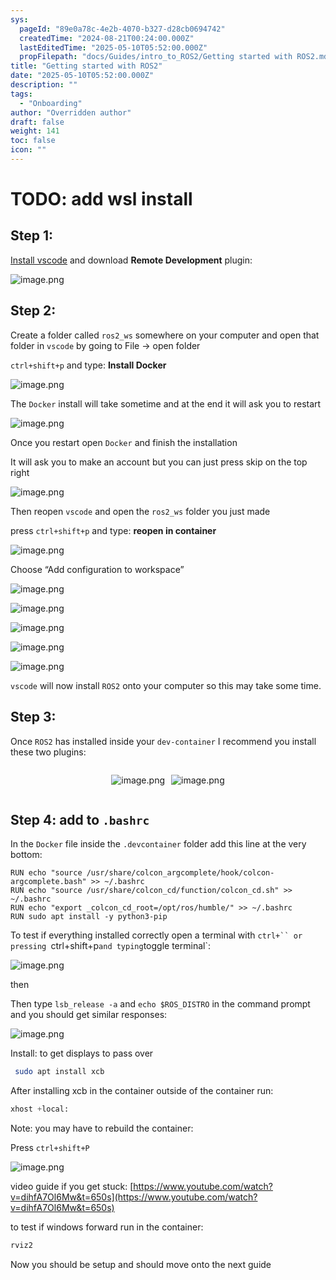 ```yaml
---
sys:
  pageId: "89e0a78c-4e2b-4070-b327-d28cb0694742"
  createdTime: "2024-08-21T00:24:00.000Z"
  lastEditedTime: "2025-05-10T05:52:00.000Z"
  propFilepath: "docs/Guides/intro_to_ROS2/Getting started with ROS2.md"
title: "Getting started with ROS2"
date: "2025-05-10T05:52:00.000Z"
description: ""
tags:
  - "Onboarding"
author: "Overridden author"
draft: false
weight: 141
toc: false
icon: ""
---
```


# TODO: add wsl install

## Step 1:

[Install vscode](https://code.visualstudio.com/download) and download **Remote Development** plugin:

![image.png](https://prod-files-secure.s3.us-west-2.amazonaws.com/d518164a-d88e-44d1-a4ee-3adb3bd8bce0/efb52993-1881-4a40-b95e-6f020334f022/image.png?X-Amz-Algorithm=AWS4-HMAC-SHA256&X-Amz-Content-Sha256=UNSIGNED-PAYLOAD&X-Amz-Credential=ASIAZI2LB466WBJDU3F3%2F20250708%2Fus-west-2%2Fs3%2Faws4_request&X-Amz-Date=20250708T170951Z&X-Amz-Expires=3600&X-Amz-Security-Token=IQoJb3JpZ2luX2VjEIj%2F%2F%2F%2F%2F%2F%2F%2F%2F%2FwEaCXVzLXdlc3QtMiJHMEUCID3LIhhds7Htykus2jDLVrOF7wRCkqqoUlT0DP9WZnFhAiEAhS3KAQpXt0g%2FRMdR24XDpscrA%2FagM0HI4eH2rZp7nlYqiAQIkf%2F%2F%2F%2F%2F%2F%2F%2F%2F%2FARAAGgw2Mzc0MjMxODM4MDUiDMFbELNkBrNDt%2FgeUyrcA%2BH5q9knM3HLX%2FiD3QdIACifb65p94XTTHQ0yDEDlqWEfjZPBcuxo%2B6kpq%2FJAMQx9KLJ5YxFzl6AxZO4D6VJhqDwjWe4wV8%2B2L6m2uWz3%2Fr8RMyDET5R8P%2FigbXVsi1HYAEy6h%2BGMPlCFS9%2B0mX2%2BvrKmSAA5Q8fG3s7dlrI4%2BsVkWHugI6sITWCBLWxGx5G7XHXu0kev%2Fl4ICpC7wKt%2Fyq2w6UOWIzP13KwtRey6om0Xc37FzuetY%2FS39RyODKQObgpW90C5OpoS02dx1oMUvdtvfTG3%2BoOL7%2BL48qMxdU1oy4oGjzIZ1HaymVy8g6BOVhKR9Rz%2FXQye6h%2BApk3mwOrKnkfs6KJEkjcwtDLWYfOck03o3Zh04rmIJNlk9CVgyjYxyasesPHA74nc0PhwjysfjXqDgeuuuPmV8CusBMmskOsiFM6Rxo8gaX31nb3FHtlxV3uFuRtwzeeKw5qF6j9Wi7hl7eaAHGzFjrit14Q1LjO41PfViDxjjHmPzs%2F1dsB%2BxNoF9pDTaP5ok2jI3fqJqKrKa7gLmipn4KvgGDV9MgBBN62YF9EHOLxZNfDdIBXe8mhlSmMaSK0DZBx0vE1ObAy9Nor7cYzWsun30cNuRMH5lxapGo%2FLrJcMPaAtcMGOqUBcALBVTIirWkCTDFwnNiH%2B6GrXOq%2F%2BMT%2FWRwVXokpXxvHbjHeTJ6Qxoiqm%2B67%2FWmlRzWJqUoHzxPjY71aqmdszo3LOx6WJc%2FIZbINnZzm02g5neOnZZ7TlVNIJFu6kyO00%2FZIe46BmmLyiq7vnLmkh4hcS8V%2F8xda3Jf1A45PqyXpTgZ0SVIcGc32RczZ3nC%2BqF06DROTfZNFP2GRClkLGa2tAuQc&X-Amz-Signature=4e4ee184e7023112c420a3ea03fb0a4a4119a402abaed452034ff3a893847815&X-Amz-SignedHeaders=host&x-amz-checksum-mode=ENABLED&x-id=GetObject)

## Step 2:

Create a folder called `ros2_ws` somewhere on your computer and open that folder in `vscode` by going to File → open folder 

`ctrl+shift+p` and type: **Install Docker**

![image.png](https://prod-files-secure.s3.us-west-2.amazonaws.com/d518164a-d88e-44d1-a4ee-3adb3bd8bce0/2269dc0e-1cd5-47ff-bceb-c04ad9b2eab0/image.png?X-Amz-Algorithm=AWS4-HMAC-SHA256&X-Amz-Content-Sha256=UNSIGNED-PAYLOAD&X-Amz-Credential=ASIAZI2LB466WBJDU3F3%2F20250708%2Fus-west-2%2Fs3%2Faws4_request&X-Amz-Date=20250708T170951Z&X-Amz-Expires=3600&X-Amz-Security-Token=IQoJb3JpZ2luX2VjEIj%2F%2F%2F%2F%2F%2F%2F%2F%2F%2FwEaCXVzLXdlc3QtMiJHMEUCID3LIhhds7Htykus2jDLVrOF7wRCkqqoUlT0DP9WZnFhAiEAhS3KAQpXt0g%2FRMdR24XDpscrA%2FagM0HI4eH2rZp7nlYqiAQIkf%2F%2F%2F%2F%2F%2F%2F%2F%2F%2FARAAGgw2Mzc0MjMxODM4MDUiDMFbELNkBrNDt%2FgeUyrcA%2BH5q9knM3HLX%2FiD3QdIACifb65p94XTTHQ0yDEDlqWEfjZPBcuxo%2B6kpq%2FJAMQx9KLJ5YxFzl6AxZO4D6VJhqDwjWe4wV8%2B2L6m2uWz3%2Fr8RMyDET5R8P%2FigbXVsi1HYAEy6h%2BGMPlCFS9%2B0mX2%2BvrKmSAA5Q8fG3s7dlrI4%2BsVkWHugI6sITWCBLWxGx5G7XHXu0kev%2Fl4ICpC7wKt%2Fyq2w6UOWIzP13KwtRey6om0Xc37FzuetY%2FS39RyODKQObgpW90C5OpoS02dx1oMUvdtvfTG3%2BoOL7%2BL48qMxdU1oy4oGjzIZ1HaymVy8g6BOVhKR9Rz%2FXQye6h%2BApk3mwOrKnkfs6KJEkjcwtDLWYfOck03o3Zh04rmIJNlk9CVgyjYxyasesPHA74nc0PhwjysfjXqDgeuuuPmV8CusBMmskOsiFM6Rxo8gaX31nb3FHtlxV3uFuRtwzeeKw5qF6j9Wi7hl7eaAHGzFjrit14Q1LjO41PfViDxjjHmPzs%2F1dsB%2BxNoF9pDTaP5ok2jI3fqJqKrKa7gLmipn4KvgGDV9MgBBN62YF9EHOLxZNfDdIBXe8mhlSmMaSK0DZBx0vE1ObAy9Nor7cYzWsun30cNuRMH5lxapGo%2FLrJcMPaAtcMGOqUBcALBVTIirWkCTDFwnNiH%2B6GrXOq%2F%2BMT%2FWRwVXokpXxvHbjHeTJ6Qxoiqm%2B67%2FWmlRzWJqUoHzxPjY71aqmdszo3LOx6WJc%2FIZbINnZzm02g5neOnZZ7TlVNIJFu6kyO00%2FZIe46BmmLyiq7vnLmkh4hcS8V%2F8xda3Jf1A45PqyXpTgZ0SVIcGc32RczZ3nC%2BqF06DROTfZNFP2GRClkLGa2tAuQc&X-Amz-Signature=aa38d94a9b00f067339558b0cfe192debd09e50d937c37ea8fcbc21e6bf3e6c8&X-Amz-SignedHeaders=host&x-amz-checksum-mode=ENABLED&x-id=GetObject)

The `Docker` install will take sometime and at the end it will ask you to restart

![image.png](https://prod-files-secure.s3.us-west-2.amazonaws.com/d518164a-d88e-44d1-a4ee-3adb3bd8bce0/ed233f78-be33-4b1f-b89c-9c346c0e961e/image.png?X-Amz-Algorithm=AWS4-HMAC-SHA256&X-Amz-Content-Sha256=UNSIGNED-PAYLOAD&X-Amz-Credential=ASIAZI2LB466WBJDU3F3%2F20250708%2Fus-west-2%2Fs3%2Faws4_request&X-Amz-Date=20250708T170951Z&X-Amz-Expires=3600&X-Amz-Security-Token=IQoJb3JpZ2luX2VjEIj%2F%2F%2F%2F%2F%2F%2F%2F%2F%2FwEaCXVzLXdlc3QtMiJHMEUCID3LIhhds7Htykus2jDLVrOF7wRCkqqoUlT0DP9WZnFhAiEAhS3KAQpXt0g%2FRMdR24XDpscrA%2FagM0HI4eH2rZp7nlYqiAQIkf%2F%2F%2F%2F%2F%2F%2F%2F%2F%2FARAAGgw2Mzc0MjMxODM4MDUiDMFbELNkBrNDt%2FgeUyrcA%2BH5q9knM3HLX%2FiD3QdIACifb65p94XTTHQ0yDEDlqWEfjZPBcuxo%2B6kpq%2FJAMQx9KLJ5YxFzl6AxZO4D6VJhqDwjWe4wV8%2B2L6m2uWz3%2Fr8RMyDET5R8P%2FigbXVsi1HYAEy6h%2BGMPlCFS9%2B0mX2%2BvrKmSAA5Q8fG3s7dlrI4%2BsVkWHugI6sITWCBLWxGx5G7XHXu0kev%2Fl4ICpC7wKt%2Fyq2w6UOWIzP13KwtRey6om0Xc37FzuetY%2FS39RyODKQObgpW90C5OpoS02dx1oMUvdtvfTG3%2BoOL7%2BL48qMxdU1oy4oGjzIZ1HaymVy8g6BOVhKR9Rz%2FXQye6h%2BApk3mwOrKnkfs6KJEkjcwtDLWYfOck03o3Zh04rmIJNlk9CVgyjYxyasesPHA74nc0PhwjysfjXqDgeuuuPmV8CusBMmskOsiFM6Rxo8gaX31nb3FHtlxV3uFuRtwzeeKw5qF6j9Wi7hl7eaAHGzFjrit14Q1LjO41PfViDxjjHmPzs%2F1dsB%2BxNoF9pDTaP5ok2jI3fqJqKrKa7gLmipn4KvgGDV9MgBBN62YF9EHOLxZNfDdIBXe8mhlSmMaSK0DZBx0vE1ObAy9Nor7cYzWsun30cNuRMH5lxapGo%2FLrJcMPaAtcMGOqUBcALBVTIirWkCTDFwnNiH%2B6GrXOq%2F%2BMT%2FWRwVXokpXxvHbjHeTJ6Qxoiqm%2B67%2FWmlRzWJqUoHzxPjY71aqmdszo3LOx6WJc%2FIZbINnZzm02g5neOnZZ7TlVNIJFu6kyO00%2FZIe46BmmLyiq7vnLmkh4hcS8V%2F8xda3Jf1A45PqyXpTgZ0SVIcGc32RczZ3nC%2BqF06DROTfZNFP2GRClkLGa2tAuQc&X-Amz-Signature=988533ddcbf3b42d53f9321d3b40c79aea2ae9fb4e27fc5f9b919a01a0437aa7&X-Amz-SignedHeaders=host&x-amz-checksum-mode=ENABLED&x-id=GetObject)

Once you restart open `Docker` and finish the installation

It will ask you to make an account but you can just press skip on the top right

![image.png](https://prod-files-secure.s3.us-west-2.amazonaws.com/d518164a-d88e-44d1-a4ee-3adb3bd8bce0/21010ad9-1659-4fd9-9f59-9932a09b2a3d/image.png?X-Amz-Algorithm=AWS4-HMAC-SHA256&X-Amz-Content-Sha256=UNSIGNED-PAYLOAD&X-Amz-Credential=ASIAZI2LB466WBJDU3F3%2F20250708%2Fus-west-2%2Fs3%2Faws4_request&X-Amz-Date=20250708T170951Z&X-Amz-Expires=3600&X-Amz-Security-Token=IQoJb3JpZ2luX2VjEIj%2F%2F%2F%2F%2F%2F%2F%2F%2F%2FwEaCXVzLXdlc3QtMiJHMEUCID3LIhhds7Htykus2jDLVrOF7wRCkqqoUlT0DP9WZnFhAiEAhS3KAQpXt0g%2FRMdR24XDpscrA%2FagM0HI4eH2rZp7nlYqiAQIkf%2F%2F%2F%2F%2F%2F%2F%2F%2F%2FARAAGgw2Mzc0MjMxODM4MDUiDMFbELNkBrNDt%2FgeUyrcA%2BH5q9knM3HLX%2FiD3QdIACifb65p94XTTHQ0yDEDlqWEfjZPBcuxo%2B6kpq%2FJAMQx9KLJ5YxFzl6AxZO4D6VJhqDwjWe4wV8%2B2L6m2uWz3%2Fr8RMyDET5R8P%2FigbXVsi1HYAEy6h%2BGMPlCFS9%2B0mX2%2BvrKmSAA5Q8fG3s7dlrI4%2BsVkWHugI6sITWCBLWxGx5G7XHXu0kev%2Fl4ICpC7wKt%2Fyq2w6UOWIzP13KwtRey6om0Xc37FzuetY%2FS39RyODKQObgpW90C5OpoS02dx1oMUvdtvfTG3%2BoOL7%2BL48qMxdU1oy4oGjzIZ1HaymVy8g6BOVhKR9Rz%2FXQye6h%2BApk3mwOrKnkfs6KJEkjcwtDLWYfOck03o3Zh04rmIJNlk9CVgyjYxyasesPHA74nc0PhwjysfjXqDgeuuuPmV8CusBMmskOsiFM6Rxo8gaX31nb3FHtlxV3uFuRtwzeeKw5qF6j9Wi7hl7eaAHGzFjrit14Q1LjO41PfViDxjjHmPzs%2F1dsB%2BxNoF9pDTaP5ok2jI3fqJqKrKa7gLmipn4KvgGDV9MgBBN62YF9EHOLxZNfDdIBXe8mhlSmMaSK0DZBx0vE1ObAy9Nor7cYzWsun30cNuRMH5lxapGo%2FLrJcMPaAtcMGOqUBcALBVTIirWkCTDFwnNiH%2B6GrXOq%2F%2BMT%2FWRwVXokpXxvHbjHeTJ6Qxoiqm%2B67%2FWmlRzWJqUoHzxPjY71aqmdszo3LOx6WJc%2FIZbINnZzm02g5neOnZZ7TlVNIJFu6kyO00%2FZIe46BmmLyiq7vnLmkh4hcS8V%2F8xda3Jf1A45PqyXpTgZ0SVIcGc32RczZ3nC%2BqF06DROTfZNFP2GRClkLGa2tAuQc&X-Amz-Signature=1e9925ac5cfd13e686d06290c1f61c01efb6e5d8d4ee6e6ec85a99f52686a86a&X-Amz-SignedHeaders=host&x-amz-checksum-mode=ENABLED&x-id=GetObject)

Then reopen `vscode` and open the `ros2_ws` folder you just made

press `ctrl+shift+p` and type: **reopen in container**

![image.png](https://prod-files-secure.s3.us-west-2.amazonaws.com/d518164a-d88e-44d1-a4ee-3adb3bd8bce0/4e93b8c2-41ad-488c-8095-c74205196118/image.png?X-Amz-Algorithm=AWS4-HMAC-SHA256&X-Amz-Content-Sha256=UNSIGNED-PAYLOAD&X-Amz-Credential=ASIAZI2LB466WBJDU3F3%2F20250708%2Fus-west-2%2Fs3%2Faws4_request&X-Amz-Date=20250708T170951Z&X-Amz-Expires=3600&X-Amz-Security-Token=IQoJb3JpZ2luX2VjEIj%2F%2F%2F%2F%2F%2F%2F%2F%2F%2FwEaCXVzLXdlc3QtMiJHMEUCID3LIhhds7Htykus2jDLVrOF7wRCkqqoUlT0DP9WZnFhAiEAhS3KAQpXt0g%2FRMdR24XDpscrA%2FagM0HI4eH2rZp7nlYqiAQIkf%2F%2F%2F%2F%2F%2F%2F%2F%2F%2FARAAGgw2Mzc0MjMxODM4MDUiDMFbELNkBrNDt%2FgeUyrcA%2BH5q9knM3HLX%2FiD3QdIACifb65p94XTTHQ0yDEDlqWEfjZPBcuxo%2B6kpq%2FJAMQx9KLJ5YxFzl6AxZO4D6VJhqDwjWe4wV8%2B2L6m2uWz3%2Fr8RMyDET5R8P%2FigbXVsi1HYAEy6h%2BGMPlCFS9%2B0mX2%2BvrKmSAA5Q8fG3s7dlrI4%2BsVkWHugI6sITWCBLWxGx5G7XHXu0kev%2Fl4ICpC7wKt%2Fyq2w6UOWIzP13KwtRey6om0Xc37FzuetY%2FS39RyODKQObgpW90C5OpoS02dx1oMUvdtvfTG3%2BoOL7%2BL48qMxdU1oy4oGjzIZ1HaymVy8g6BOVhKR9Rz%2FXQye6h%2BApk3mwOrKnkfs6KJEkjcwtDLWYfOck03o3Zh04rmIJNlk9CVgyjYxyasesPHA74nc0PhwjysfjXqDgeuuuPmV8CusBMmskOsiFM6Rxo8gaX31nb3FHtlxV3uFuRtwzeeKw5qF6j9Wi7hl7eaAHGzFjrit14Q1LjO41PfViDxjjHmPzs%2F1dsB%2BxNoF9pDTaP5ok2jI3fqJqKrKa7gLmipn4KvgGDV9MgBBN62YF9EHOLxZNfDdIBXe8mhlSmMaSK0DZBx0vE1ObAy9Nor7cYzWsun30cNuRMH5lxapGo%2FLrJcMPaAtcMGOqUBcALBVTIirWkCTDFwnNiH%2B6GrXOq%2F%2BMT%2FWRwVXokpXxvHbjHeTJ6Qxoiqm%2B67%2FWmlRzWJqUoHzxPjY71aqmdszo3LOx6WJc%2FIZbINnZzm02g5neOnZZ7TlVNIJFu6kyO00%2FZIe46BmmLyiq7vnLmkh4hcS8V%2F8xda3Jf1A45PqyXpTgZ0SVIcGc32RczZ3nC%2BqF06DROTfZNFP2GRClkLGa2tAuQc&X-Amz-Signature=aab17dd4819a2433fac1feed9fdeffbd28ba746f0ec3b63ffb0e98c3e6452a39&X-Amz-SignedHeaders=host&x-amz-checksum-mode=ENABLED&x-id=GetObject)

Choose “Add configuration to workspace”

![image.png](https://prod-files-secure.s3.us-west-2.amazonaws.com/d518164a-d88e-44d1-a4ee-3adb3bd8bce0/9560b282-5060-4989-ba37-97e7b2c22476/image.png?X-Amz-Algorithm=AWS4-HMAC-SHA256&X-Amz-Content-Sha256=UNSIGNED-PAYLOAD&X-Amz-Credential=ASIAZI2LB466WBJDU3F3%2F20250708%2Fus-west-2%2Fs3%2Faws4_request&X-Amz-Date=20250708T170951Z&X-Amz-Expires=3600&X-Amz-Security-Token=IQoJb3JpZ2luX2VjEIj%2F%2F%2F%2F%2F%2F%2F%2F%2F%2FwEaCXVzLXdlc3QtMiJHMEUCID3LIhhds7Htykus2jDLVrOF7wRCkqqoUlT0DP9WZnFhAiEAhS3KAQpXt0g%2FRMdR24XDpscrA%2FagM0HI4eH2rZp7nlYqiAQIkf%2F%2F%2F%2F%2F%2F%2F%2F%2F%2FARAAGgw2Mzc0MjMxODM4MDUiDMFbELNkBrNDt%2FgeUyrcA%2BH5q9knM3HLX%2FiD3QdIACifb65p94XTTHQ0yDEDlqWEfjZPBcuxo%2B6kpq%2FJAMQx9KLJ5YxFzl6AxZO4D6VJhqDwjWe4wV8%2B2L6m2uWz3%2Fr8RMyDET5R8P%2FigbXVsi1HYAEy6h%2BGMPlCFS9%2B0mX2%2BvrKmSAA5Q8fG3s7dlrI4%2BsVkWHugI6sITWCBLWxGx5G7XHXu0kev%2Fl4ICpC7wKt%2Fyq2w6UOWIzP13KwtRey6om0Xc37FzuetY%2FS39RyODKQObgpW90C5OpoS02dx1oMUvdtvfTG3%2BoOL7%2BL48qMxdU1oy4oGjzIZ1HaymVy8g6BOVhKR9Rz%2FXQye6h%2BApk3mwOrKnkfs6KJEkjcwtDLWYfOck03o3Zh04rmIJNlk9CVgyjYxyasesPHA74nc0PhwjysfjXqDgeuuuPmV8CusBMmskOsiFM6Rxo8gaX31nb3FHtlxV3uFuRtwzeeKw5qF6j9Wi7hl7eaAHGzFjrit14Q1LjO41PfViDxjjHmPzs%2F1dsB%2BxNoF9pDTaP5ok2jI3fqJqKrKa7gLmipn4KvgGDV9MgBBN62YF9EHOLxZNfDdIBXe8mhlSmMaSK0DZBx0vE1ObAy9Nor7cYzWsun30cNuRMH5lxapGo%2FLrJcMPaAtcMGOqUBcALBVTIirWkCTDFwnNiH%2B6GrXOq%2F%2BMT%2FWRwVXokpXxvHbjHeTJ6Qxoiqm%2B67%2FWmlRzWJqUoHzxPjY71aqmdszo3LOx6WJc%2FIZbINnZzm02g5neOnZZ7TlVNIJFu6kyO00%2FZIe46BmmLyiq7vnLmkh4hcS8V%2F8xda3Jf1A45PqyXpTgZ0SVIcGc32RczZ3nC%2BqF06DROTfZNFP2GRClkLGa2tAuQc&X-Amz-Signature=cb13a293aba6c1bd63081644196a148f93df72df3d12a1179ca2a02af0851abc&X-Amz-SignedHeaders=host&x-amz-checksum-mode=ENABLED&x-id=GetObject)

![image.png](https://prod-files-secure.s3.us-west-2.amazonaws.com/d518164a-d88e-44d1-a4ee-3adb3bd8bce0/2ee63f81-886b-48e8-a553-dc6e5eac99e4/image.png?X-Amz-Algorithm=AWS4-HMAC-SHA256&X-Amz-Content-Sha256=UNSIGNED-PAYLOAD&X-Amz-Credential=ASIAZI2LB466WBJDU3F3%2F20250708%2Fus-west-2%2Fs3%2Faws4_request&X-Amz-Date=20250708T170951Z&X-Amz-Expires=3600&X-Amz-Security-Token=IQoJb3JpZ2luX2VjEIj%2F%2F%2F%2F%2F%2F%2F%2F%2F%2FwEaCXVzLXdlc3QtMiJHMEUCID3LIhhds7Htykus2jDLVrOF7wRCkqqoUlT0DP9WZnFhAiEAhS3KAQpXt0g%2FRMdR24XDpscrA%2FagM0HI4eH2rZp7nlYqiAQIkf%2F%2F%2F%2F%2F%2F%2F%2F%2F%2FARAAGgw2Mzc0MjMxODM4MDUiDMFbELNkBrNDt%2FgeUyrcA%2BH5q9knM3HLX%2FiD3QdIACifb65p94XTTHQ0yDEDlqWEfjZPBcuxo%2B6kpq%2FJAMQx9KLJ5YxFzl6AxZO4D6VJhqDwjWe4wV8%2B2L6m2uWz3%2Fr8RMyDET5R8P%2FigbXVsi1HYAEy6h%2BGMPlCFS9%2B0mX2%2BvrKmSAA5Q8fG3s7dlrI4%2BsVkWHugI6sITWCBLWxGx5G7XHXu0kev%2Fl4ICpC7wKt%2Fyq2w6UOWIzP13KwtRey6om0Xc37FzuetY%2FS39RyODKQObgpW90C5OpoS02dx1oMUvdtvfTG3%2BoOL7%2BL48qMxdU1oy4oGjzIZ1HaymVy8g6BOVhKR9Rz%2FXQye6h%2BApk3mwOrKnkfs6KJEkjcwtDLWYfOck03o3Zh04rmIJNlk9CVgyjYxyasesPHA74nc0PhwjysfjXqDgeuuuPmV8CusBMmskOsiFM6Rxo8gaX31nb3FHtlxV3uFuRtwzeeKw5qF6j9Wi7hl7eaAHGzFjrit14Q1LjO41PfViDxjjHmPzs%2F1dsB%2BxNoF9pDTaP5ok2jI3fqJqKrKa7gLmipn4KvgGDV9MgBBN62YF9EHOLxZNfDdIBXe8mhlSmMaSK0DZBx0vE1ObAy9Nor7cYzWsun30cNuRMH5lxapGo%2FLrJcMPaAtcMGOqUBcALBVTIirWkCTDFwnNiH%2B6GrXOq%2F%2BMT%2FWRwVXokpXxvHbjHeTJ6Qxoiqm%2B67%2FWmlRzWJqUoHzxPjY71aqmdszo3LOx6WJc%2FIZbINnZzm02g5neOnZZ7TlVNIJFu6kyO00%2FZIe46BmmLyiq7vnLmkh4hcS8V%2F8xda3Jf1A45PqyXpTgZ0SVIcGc32RczZ3nC%2BqF06DROTfZNFP2GRClkLGa2tAuQc&X-Amz-Signature=6fef35c555f3f210b08372ae4292c98952ecd4d11cd3d6b0dca66c9e343d5934&X-Amz-SignedHeaders=host&x-amz-checksum-mode=ENABLED&x-id=GetObject)

![image.png](https://prod-files-secure.s3.us-west-2.amazonaws.com/d518164a-d88e-44d1-a4ee-3adb3bd8bce0/ae1580b2-b048-407e-aed9-b584224a7a04/image.png?X-Amz-Algorithm=AWS4-HMAC-SHA256&X-Amz-Content-Sha256=UNSIGNED-PAYLOAD&X-Amz-Credential=ASIAZI2LB466WBJDU3F3%2F20250708%2Fus-west-2%2Fs3%2Faws4_request&X-Amz-Date=20250708T170951Z&X-Amz-Expires=3600&X-Amz-Security-Token=IQoJb3JpZ2luX2VjEIj%2F%2F%2F%2F%2F%2F%2F%2F%2F%2FwEaCXVzLXdlc3QtMiJHMEUCID3LIhhds7Htykus2jDLVrOF7wRCkqqoUlT0DP9WZnFhAiEAhS3KAQpXt0g%2FRMdR24XDpscrA%2FagM0HI4eH2rZp7nlYqiAQIkf%2F%2F%2F%2F%2F%2F%2F%2F%2F%2FARAAGgw2Mzc0MjMxODM4MDUiDMFbELNkBrNDt%2FgeUyrcA%2BH5q9knM3HLX%2FiD3QdIACifb65p94XTTHQ0yDEDlqWEfjZPBcuxo%2B6kpq%2FJAMQx9KLJ5YxFzl6AxZO4D6VJhqDwjWe4wV8%2B2L6m2uWz3%2Fr8RMyDET5R8P%2FigbXVsi1HYAEy6h%2BGMPlCFS9%2B0mX2%2BvrKmSAA5Q8fG3s7dlrI4%2BsVkWHugI6sITWCBLWxGx5G7XHXu0kev%2Fl4ICpC7wKt%2Fyq2w6UOWIzP13KwtRey6om0Xc37FzuetY%2FS39RyODKQObgpW90C5OpoS02dx1oMUvdtvfTG3%2BoOL7%2BL48qMxdU1oy4oGjzIZ1HaymVy8g6BOVhKR9Rz%2FXQye6h%2BApk3mwOrKnkfs6KJEkjcwtDLWYfOck03o3Zh04rmIJNlk9CVgyjYxyasesPHA74nc0PhwjysfjXqDgeuuuPmV8CusBMmskOsiFM6Rxo8gaX31nb3FHtlxV3uFuRtwzeeKw5qF6j9Wi7hl7eaAHGzFjrit14Q1LjO41PfViDxjjHmPzs%2F1dsB%2BxNoF9pDTaP5ok2jI3fqJqKrKa7gLmipn4KvgGDV9MgBBN62YF9EHOLxZNfDdIBXe8mhlSmMaSK0DZBx0vE1ObAy9Nor7cYzWsun30cNuRMH5lxapGo%2FLrJcMPaAtcMGOqUBcALBVTIirWkCTDFwnNiH%2B6GrXOq%2F%2BMT%2FWRwVXokpXxvHbjHeTJ6Qxoiqm%2B67%2FWmlRzWJqUoHzxPjY71aqmdszo3LOx6WJc%2FIZbINnZzm02g5neOnZZ7TlVNIJFu6kyO00%2FZIe46BmmLyiq7vnLmkh4hcS8V%2F8xda3Jf1A45PqyXpTgZ0SVIcGc32RczZ3nC%2BqF06DROTfZNFP2GRClkLGa2tAuQc&X-Amz-Signature=87c52d2dfa3c7437b37328971b8a2fedc0f50c31697cf914138c16cc3529d510&X-Amz-SignedHeaders=host&x-amz-checksum-mode=ENABLED&x-id=GetObject)

![image.png](https://prod-files-secure.s3.us-west-2.amazonaws.com/d518164a-d88e-44d1-a4ee-3adb3bd8bce0/53255b28-f75e-430f-b9e3-c0ac8577e42b/image.png?X-Amz-Algorithm=AWS4-HMAC-SHA256&X-Amz-Content-Sha256=UNSIGNED-PAYLOAD&X-Amz-Credential=ASIAZI2LB466WBJDU3F3%2F20250708%2Fus-west-2%2Fs3%2Faws4_request&X-Amz-Date=20250708T170951Z&X-Amz-Expires=3600&X-Amz-Security-Token=IQoJb3JpZ2luX2VjEIj%2F%2F%2F%2F%2F%2F%2F%2F%2F%2FwEaCXVzLXdlc3QtMiJHMEUCID3LIhhds7Htykus2jDLVrOF7wRCkqqoUlT0DP9WZnFhAiEAhS3KAQpXt0g%2FRMdR24XDpscrA%2FagM0HI4eH2rZp7nlYqiAQIkf%2F%2F%2F%2F%2F%2F%2F%2F%2F%2FARAAGgw2Mzc0MjMxODM4MDUiDMFbELNkBrNDt%2FgeUyrcA%2BH5q9knM3HLX%2FiD3QdIACifb65p94XTTHQ0yDEDlqWEfjZPBcuxo%2B6kpq%2FJAMQx9KLJ5YxFzl6AxZO4D6VJhqDwjWe4wV8%2B2L6m2uWz3%2Fr8RMyDET5R8P%2FigbXVsi1HYAEy6h%2BGMPlCFS9%2B0mX2%2BvrKmSAA5Q8fG3s7dlrI4%2BsVkWHugI6sITWCBLWxGx5G7XHXu0kev%2Fl4ICpC7wKt%2Fyq2w6UOWIzP13KwtRey6om0Xc37FzuetY%2FS39RyODKQObgpW90C5OpoS02dx1oMUvdtvfTG3%2BoOL7%2BL48qMxdU1oy4oGjzIZ1HaymVy8g6BOVhKR9Rz%2FXQye6h%2BApk3mwOrKnkfs6KJEkjcwtDLWYfOck03o3Zh04rmIJNlk9CVgyjYxyasesPHA74nc0PhwjysfjXqDgeuuuPmV8CusBMmskOsiFM6Rxo8gaX31nb3FHtlxV3uFuRtwzeeKw5qF6j9Wi7hl7eaAHGzFjrit14Q1LjO41PfViDxjjHmPzs%2F1dsB%2BxNoF9pDTaP5ok2jI3fqJqKrKa7gLmipn4KvgGDV9MgBBN62YF9EHOLxZNfDdIBXe8mhlSmMaSK0DZBx0vE1ObAy9Nor7cYzWsun30cNuRMH5lxapGo%2FLrJcMPaAtcMGOqUBcALBVTIirWkCTDFwnNiH%2B6GrXOq%2F%2BMT%2FWRwVXokpXxvHbjHeTJ6Qxoiqm%2B67%2FWmlRzWJqUoHzxPjY71aqmdszo3LOx6WJc%2FIZbINnZzm02g5neOnZZ7TlVNIJFu6kyO00%2FZIe46BmmLyiq7vnLmkh4hcS8V%2F8xda3Jf1A45PqyXpTgZ0SVIcGc32RczZ3nC%2BqF06DROTfZNFP2GRClkLGa2tAuQc&X-Amz-Signature=a32d6cad4f3725ee99e9b9b5479e1f2823cb40862551e4ddb739e93399c91ff8&X-Amz-SignedHeaders=host&x-amz-checksum-mode=ENABLED&x-id=GetObject)

![image.png](https://prod-files-secure.s3.us-west-2.amazonaws.com/d518164a-d88e-44d1-a4ee-3adb3bd8bce0/7c562767-5af9-4ffb-97d1-327bcdf4ee00/image.png?X-Amz-Algorithm=AWS4-HMAC-SHA256&X-Amz-Content-Sha256=UNSIGNED-PAYLOAD&X-Amz-Credential=ASIAZI2LB466WBJDU3F3%2F20250708%2Fus-west-2%2Fs3%2Faws4_request&X-Amz-Date=20250708T170951Z&X-Amz-Expires=3600&X-Amz-Security-Token=IQoJb3JpZ2luX2VjEIj%2F%2F%2F%2F%2F%2F%2F%2F%2F%2FwEaCXVzLXdlc3QtMiJHMEUCID3LIhhds7Htykus2jDLVrOF7wRCkqqoUlT0DP9WZnFhAiEAhS3KAQpXt0g%2FRMdR24XDpscrA%2FagM0HI4eH2rZp7nlYqiAQIkf%2F%2F%2F%2F%2F%2F%2F%2F%2F%2FARAAGgw2Mzc0MjMxODM4MDUiDMFbELNkBrNDt%2FgeUyrcA%2BH5q9knM3HLX%2FiD3QdIACifb65p94XTTHQ0yDEDlqWEfjZPBcuxo%2B6kpq%2FJAMQx9KLJ5YxFzl6AxZO4D6VJhqDwjWe4wV8%2B2L6m2uWz3%2Fr8RMyDET5R8P%2FigbXVsi1HYAEy6h%2BGMPlCFS9%2B0mX2%2BvrKmSAA5Q8fG3s7dlrI4%2BsVkWHugI6sITWCBLWxGx5G7XHXu0kev%2Fl4ICpC7wKt%2Fyq2w6UOWIzP13KwtRey6om0Xc37FzuetY%2FS39RyODKQObgpW90C5OpoS02dx1oMUvdtvfTG3%2BoOL7%2BL48qMxdU1oy4oGjzIZ1HaymVy8g6BOVhKR9Rz%2FXQye6h%2BApk3mwOrKnkfs6KJEkjcwtDLWYfOck03o3Zh04rmIJNlk9CVgyjYxyasesPHA74nc0PhwjysfjXqDgeuuuPmV8CusBMmskOsiFM6Rxo8gaX31nb3FHtlxV3uFuRtwzeeKw5qF6j9Wi7hl7eaAHGzFjrit14Q1LjO41PfViDxjjHmPzs%2F1dsB%2BxNoF9pDTaP5ok2jI3fqJqKrKa7gLmipn4KvgGDV9MgBBN62YF9EHOLxZNfDdIBXe8mhlSmMaSK0DZBx0vE1ObAy9Nor7cYzWsun30cNuRMH5lxapGo%2FLrJcMPaAtcMGOqUBcALBVTIirWkCTDFwnNiH%2B6GrXOq%2F%2BMT%2FWRwVXokpXxvHbjHeTJ6Qxoiqm%2B67%2FWmlRzWJqUoHzxPjY71aqmdszo3LOx6WJc%2FIZbINnZzm02g5neOnZZ7TlVNIJFu6kyO00%2FZIe46BmmLyiq7vnLmkh4hcS8V%2F8xda3Jf1A45PqyXpTgZ0SVIcGc32RczZ3nC%2BqF06DROTfZNFP2GRClkLGa2tAuQc&X-Amz-Signature=20e4d45ac4beb1f00444f67b7f82ecb88aece0b826dfbcbccd53e48229166584&X-Amz-SignedHeaders=host&x-amz-checksum-mode=ENABLED&x-id=GetObject)

`vscode` will now install `ROS2` onto your computer so this may take some time.

## Step 3:

Once `ROS2` has installed inside your `dev-container` I recommend you install these two plugins:

<div style="display: flex;flex-direction: row; column-gap:10px; max-width: 630px;justify-content: center;">
<div>

![image.png](https://prod-files-secure.s3.us-west-2.amazonaws.com/d518164a-d88e-44d1-a4ee-3adb3bd8bce0/3fc3d550-5a54-4ba1-ba6b-faa01cdb7369/image.png?X-Amz-Algorithm=AWS4-HMAC-SHA256&X-Amz-Content-Sha256=UNSIGNED-PAYLOAD&X-Amz-Credential=ASIAZI2LB466YSAFZDZF%2F20250708%2Fus-west-2%2Fs3%2Faws4_request&X-Amz-Date=20250708T170953Z&X-Amz-Expires=3600&X-Amz-Security-Token=IQoJb3JpZ2luX2VjEIj%2F%2F%2F%2F%2F%2F%2F%2F%2F%2FwEaCXVzLXdlc3QtMiJIMEYCIQC8Dud1Woz5PMfMiheoH9YmPjamwz97d4VbicjVRSyvQgIhAKYSNzkLcduTcWKtF0mGOB54ev%2F6jABEtRSHHBkZyA%2BrKogECJH%2F%2F%2F%2F%2F%2F%2F%2F%2F%2FwEQABoMNjM3NDIzMTgzODA1IgwEBFvwZGm3dljDHE4q3APKeQqRh0goHpwlJj923%2Bo4O1JVzAb%2B0i9jfp9TdAC6e5KPEYFcOPjDLtnM4P%2BrfinX3FCOehF9fYzkojfFDJRVoOHdIqZyR2d505v4ew1yU3AF8p9JkOjYrKz2e360PIWll0IHDvQ4FCHR4WUXbhipuvzbS76%2BZsJXdHMfRVvN8rF5nxxmAWTCj%2BwHuj3GpZZL3Tw4RbSMjKklUuO7Y7kLvdg4DGCM17%2FWDU6%2ByuIBAbDxM9K1fGIvLFOs9KawmkdO1qugwA%2B68%2Bsu%2Fb2mrmhGxsz9m%2Fi8B2XzxFtT%2B8pPr7%2FWmiBD1wq%2Ffe4r%2FOCn4K3IKCSDb4A9tt%2FzyYHBLGpvmRnLG8NRKWWgD3x3iuMCvF%2B7KrfT8oixjtaa8znW0m7pRWTMJMq0w54WKiLgHcT4SsSNSoFaC%2F%2FXVcNJCmiHNygdeLAaWQjPBLUAytRTBQ3nhIlAy0DzJFxeYqWH7DBdBVzw47xL1kPbvLHayP2FgSTs%2Bhx61oMXY91sDqA%2F753qTh6YraFXd1d8DNn3%2FCk2Ke9YZwa7HKlZPLwor7mMCcE6%2B5PhX5rgSr6X%2BJUcEHFiIul0Y%2FQkPGLfZm8055YqpMay1MogogDX41xRVaMTdKbMtb3x3%2FWAqI08VjDu%2F7TDBjqkAW%2Fyr6FeYWyahxTSiPzvOM2lMYS4Ymsd16X9mkoscjs4DXEOxurkoH1hV8vi992kHzepl9yTmXHa6Ioa2xREDCLedttMHa8ptFuSkjy1HgiW4qPaQ2RsnVjduGNDr4M3HexHxF475dZJV0CRG7zIuVCCVnZZYDw1UGDpSSBOdExZrEWUGXuJWzcG8TAf2K4huq5FjWqvJiL7ZeD7EY9VDMCkV6WB&X-Amz-Signature=3d7aa5c9b6b22aa9a7bf0dc5d618f0173cf3be692bb2a4dd8df8014a3e0e41a5&X-Amz-SignedHeaders=host&x-amz-checksum-mode=ENABLED&x-id=GetObject)

</div>
<div>

![image.png](https://prod-files-secure.s3.us-west-2.amazonaws.com/d518164a-d88e-44d1-a4ee-3adb3bd8bce0/d994cc66-13c2-4093-a5a3-f84cf4601a82/image.png?X-Amz-Algorithm=AWS4-HMAC-SHA256&X-Amz-Content-Sha256=UNSIGNED-PAYLOAD&X-Amz-Credential=ASIAZI2LB466VAJPZWP5%2F20250708%2Fus-west-2%2Fs3%2Faws4_request&X-Amz-Date=20250708T170953Z&X-Amz-Expires=3600&X-Amz-Security-Token=IQoJb3JpZ2luX2VjEIj%2F%2F%2F%2F%2F%2F%2F%2F%2F%2FwEaCXVzLXdlc3QtMiJHMEUCIQDpkh02JzXkpRdBwLWDUTyrYn0mkXwuMYIWH2dJHZJtAAIgSMCSPIiGuv7BIXE%2F72N%2B6M0D98Rtl8Y4%2FiPlsiqUG8QqiAQIkf%2F%2F%2F%2F%2F%2F%2F%2F%2F%2FARAAGgw2Mzc0MjMxODM4MDUiDAbXQ56pAjMpC7BmGCrcA8mO0%2F9APiLrTvYxpccqfwqhxrWCfg7mu5C%2BEg39G7pgcwlKukqTlOBRXfQgccjYtz2hwOJXJga7aKPtgkdOQN3OqSflsRiFMkOmTSx62hbK3RrmrqojFmxaZ2gPY94jRK3KQSEAU2klIOaE17nZ8xrJu6T1FKQOQ8bF0uZQ6UrISqxGZ32LVmbiUM7iH7y4aVLIfyAwxaH4LuaxG9brj1Ah9oeTvwZkmpTmkI859RVhyH6ti%2F2S9Uw0gqLKzkNay7tyTXC3%2BUW5QsxV%2FLkLhn2Xh%2BvFKyOhalWFonwnzAUVx08mBzRIQjUpwhRmrhOk98DP5YrJZ1b6sRyvuOmVgkhvQRZMCh4lVZWinKTFHGjfyoiB9aF9hMcqoNF%2FddIMOct7cc%2Bn8VOjmH8VYd%2F2pkT1iEP8TsiU7NF3BKjyrUWpL4l7OWjVsGVd%2F46O3XZtBrWdd1qW0vbN0ANX9ofa%2BU080BDKSpiIuVMhdOX7fJmsdHZNP%2B6hc6a2EbqHh1XTYoRSl69zbOs%2BwG%2BNdxySDf4jslNdjG1A%2FgJS8NUAeYxHPatZNKYSroBhB9iyORP3AltNvnrSccJzZ9rf8a8EuEUgKYnJTnaXpSrS3lqiVX90sDj5YhMJdA%2BDX%2Fd5MPD%2FtMMGOqUBrim22p6lzPaXhL8K856uDertRo01Jt9oWuCm1XDOFxASP78yD2vArqZN6H7S2h7IKKpGV3NLl6OW%2Bc3l5ONx1Q8oPkftvkj6Zc2UiFjkBGsgsqlvgAtAhpd1UFmM4YG8pv4aKX8YKyO3xQ0dSa7f6YJcGZ48OxQNtcPahzW78EFD00CubFK7x6Nv680NMN4Z97KOvlfNknqTM1d%2F3e8IZsOx1YbT&X-Amz-Signature=954efe274695890a1e4343c59b04ae7549fa1c6e0342ff31f581856d40a9e1ee&X-Amz-SignedHeaders=host&x-amz-checksum-mode=ENABLED&x-id=GetObject)

</div>
</div>

## Step 4: add to `.bashrc`

In the `Docker` file inside the `.devcontainer` folder add this line at the very bottom: 

```docker
RUN echo "source /usr/share/colcon_argcomplete/hook/colcon-argcomplete.bash" >> ~/.bashrc
RUN echo "source /usr/share/colcon_cd/function/colcon_cd.sh" >> ~/.bashrc
RUN echo "export _colcon_cd_root=/opt/ros/humble/" >> ~/.bashrc
RUN sudo apt install -y python3-pip 
```

To test if everything installed correctly open a terminal with `ctrl+`` or pressing `ctrl+shift+p` and typing `toggle terminal`:

![image.png](https://prod-files-secure.s3.us-west-2.amazonaws.com/d518164a-d88e-44d1-a4ee-3adb3bd8bce0/6a4943d8-b04e-4c02-9a58-775f3384d1a5/image.png?X-Amz-Algorithm=AWS4-HMAC-SHA256&X-Amz-Content-Sha256=UNSIGNED-PAYLOAD&X-Amz-Credential=ASIAZI2LB466WBJDU3F3%2F20250708%2Fus-west-2%2Fs3%2Faws4_request&X-Amz-Date=20250708T170952Z&X-Amz-Expires=3600&X-Amz-Security-Token=IQoJb3JpZ2luX2VjEIj%2F%2F%2F%2F%2F%2F%2F%2F%2F%2FwEaCXVzLXdlc3QtMiJHMEUCID3LIhhds7Htykus2jDLVrOF7wRCkqqoUlT0DP9WZnFhAiEAhS3KAQpXt0g%2FRMdR24XDpscrA%2FagM0HI4eH2rZp7nlYqiAQIkf%2F%2F%2F%2F%2F%2F%2F%2F%2F%2FARAAGgw2Mzc0MjMxODM4MDUiDMFbELNkBrNDt%2FgeUyrcA%2BH5q9knM3HLX%2FiD3QdIACifb65p94XTTHQ0yDEDlqWEfjZPBcuxo%2B6kpq%2FJAMQx9KLJ5YxFzl6AxZO4D6VJhqDwjWe4wV8%2B2L6m2uWz3%2Fr8RMyDET5R8P%2FigbXVsi1HYAEy6h%2BGMPlCFS9%2B0mX2%2BvrKmSAA5Q8fG3s7dlrI4%2BsVkWHugI6sITWCBLWxGx5G7XHXu0kev%2Fl4ICpC7wKt%2Fyq2w6UOWIzP13KwtRey6om0Xc37FzuetY%2FS39RyODKQObgpW90C5OpoS02dx1oMUvdtvfTG3%2BoOL7%2BL48qMxdU1oy4oGjzIZ1HaymVy8g6BOVhKR9Rz%2FXQye6h%2BApk3mwOrKnkfs6KJEkjcwtDLWYfOck03o3Zh04rmIJNlk9CVgyjYxyasesPHA74nc0PhwjysfjXqDgeuuuPmV8CusBMmskOsiFM6Rxo8gaX31nb3FHtlxV3uFuRtwzeeKw5qF6j9Wi7hl7eaAHGzFjrit14Q1LjO41PfViDxjjHmPzs%2F1dsB%2BxNoF9pDTaP5ok2jI3fqJqKrKa7gLmipn4KvgGDV9MgBBN62YF9EHOLxZNfDdIBXe8mhlSmMaSK0DZBx0vE1ObAy9Nor7cYzWsun30cNuRMH5lxapGo%2FLrJcMPaAtcMGOqUBcALBVTIirWkCTDFwnNiH%2B6GrXOq%2F%2BMT%2FWRwVXokpXxvHbjHeTJ6Qxoiqm%2B67%2FWmlRzWJqUoHzxPjY71aqmdszo3LOx6WJc%2FIZbINnZzm02g5neOnZZ7TlVNIJFu6kyO00%2FZIe46BmmLyiq7vnLmkh4hcS8V%2F8xda3Jf1A45PqyXpTgZ0SVIcGc32RczZ3nC%2BqF06DROTfZNFP2GRClkLGa2tAuQc&X-Amz-Signature=13bdb72b8487fda7bd17b6a02ca39f0ec7d598c4f521107bb92be9b9dc76330b&X-Amz-SignedHeaders=host&x-amz-checksum-mode=ENABLED&x-id=GetObject)

then 

Then type `lsb_release -a` and `echo $ROS_DISTRO` in the command prompt and you should get similar responses:

![image.png](https://prod-files-secure.s3.us-west-2.amazonaws.com/d518164a-d88e-44d1-a4ee-3adb3bd8bce0/3e635dec-a805-4e85-8b9e-d000e5b71a4e/image.png?X-Amz-Algorithm=AWS4-HMAC-SHA256&X-Amz-Content-Sha256=UNSIGNED-PAYLOAD&X-Amz-Credential=ASIAZI2LB466WBJDU3F3%2F20250708%2Fus-west-2%2Fs3%2Faws4_request&X-Amz-Date=20250708T170952Z&X-Amz-Expires=3600&X-Amz-Security-Token=IQoJb3JpZ2luX2VjEIj%2F%2F%2F%2F%2F%2F%2F%2F%2F%2FwEaCXVzLXdlc3QtMiJHMEUCID3LIhhds7Htykus2jDLVrOF7wRCkqqoUlT0DP9WZnFhAiEAhS3KAQpXt0g%2FRMdR24XDpscrA%2FagM0HI4eH2rZp7nlYqiAQIkf%2F%2F%2F%2F%2F%2F%2F%2F%2F%2FARAAGgw2Mzc0MjMxODM4MDUiDMFbELNkBrNDt%2FgeUyrcA%2BH5q9knM3HLX%2FiD3QdIACifb65p94XTTHQ0yDEDlqWEfjZPBcuxo%2B6kpq%2FJAMQx9KLJ5YxFzl6AxZO4D6VJhqDwjWe4wV8%2B2L6m2uWz3%2Fr8RMyDET5R8P%2FigbXVsi1HYAEy6h%2BGMPlCFS9%2B0mX2%2BvrKmSAA5Q8fG3s7dlrI4%2BsVkWHugI6sITWCBLWxGx5G7XHXu0kev%2Fl4ICpC7wKt%2Fyq2w6UOWIzP13KwtRey6om0Xc37FzuetY%2FS39RyODKQObgpW90C5OpoS02dx1oMUvdtvfTG3%2BoOL7%2BL48qMxdU1oy4oGjzIZ1HaymVy8g6BOVhKR9Rz%2FXQye6h%2BApk3mwOrKnkfs6KJEkjcwtDLWYfOck03o3Zh04rmIJNlk9CVgyjYxyasesPHA74nc0PhwjysfjXqDgeuuuPmV8CusBMmskOsiFM6Rxo8gaX31nb3FHtlxV3uFuRtwzeeKw5qF6j9Wi7hl7eaAHGzFjrit14Q1LjO41PfViDxjjHmPzs%2F1dsB%2BxNoF9pDTaP5ok2jI3fqJqKrKa7gLmipn4KvgGDV9MgBBN62YF9EHOLxZNfDdIBXe8mhlSmMaSK0DZBx0vE1ObAy9Nor7cYzWsun30cNuRMH5lxapGo%2FLrJcMPaAtcMGOqUBcALBVTIirWkCTDFwnNiH%2B6GrXOq%2F%2BMT%2FWRwVXokpXxvHbjHeTJ6Qxoiqm%2B67%2FWmlRzWJqUoHzxPjY71aqmdszo3LOx6WJc%2FIZbINnZzm02g5neOnZZ7TlVNIJFu6kyO00%2FZIe46BmmLyiq7vnLmkh4hcS8V%2F8xda3Jf1A45PqyXpTgZ0SVIcGc32RczZ3nC%2BqF06DROTfZNFP2GRClkLGa2tAuQc&X-Amz-Signature=418bb6f286f9e93690c0fad5f5411f335f67f03456220d7cdb6d3b9bf0fb876d&X-Amz-SignedHeaders=host&x-amz-checksum-mode=ENABLED&x-id=GetObject)

Install:  to get displays to pass over

```bash
 sudo apt install xcb
```

After installing xcb in the container outside of the container run:

```python
xhost +local:
```

Note: you may have to rebuild the container:

Press `ctrl+shift+P`

![image.png](https://prod-files-secure.s3.us-west-2.amazonaws.com/d518164a-d88e-44d1-a4ee-3adb3bd8bce0/6c2be660-2618-4c38-9c26-53554f7a0b7b/image.png?X-Amz-Algorithm=AWS4-HMAC-SHA256&X-Amz-Content-Sha256=UNSIGNED-PAYLOAD&X-Amz-Credential=ASIAZI2LB466WBJDU3F3%2F20250708%2Fus-west-2%2Fs3%2Faws4_request&X-Amz-Date=20250708T170952Z&X-Amz-Expires=3600&X-Amz-Security-Token=IQoJb3JpZ2luX2VjEIj%2F%2F%2F%2F%2F%2F%2F%2F%2F%2FwEaCXVzLXdlc3QtMiJHMEUCID3LIhhds7Htykus2jDLVrOF7wRCkqqoUlT0DP9WZnFhAiEAhS3KAQpXt0g%2FRMdR24XDpscrA%2FagM0HI4eH2rZp7nlYqiAQIkf%2F%2F%2F%2F%2F%2F%2F%2F%2F%2FARAAGgw2Mzc0MjMxODM4MDUiDMFbELNkBrNDt%2FgeUyrcA%2BH5q9knM3HLX%2FiD3QdIACifb65p94XTTHQ0yDEDlqWEfjZPBcuxo%2B6kpq%2FJAMQx9KLJ5YxFzl6AxZO4D6VJhqDwjWe4wV8%2B2L6m2uWz3%2Fr8RMyDET5R8P%2FigbXVsi1HYAEy6h%2BGMPlCFS9%2B0mX2%2BvrKmSAA5Q8fG3s7dlrI4%2BsVkWHugI6sITWCBLWxGx5G7XHXu0kev%2Fl4ICpC7wKt%2Fyq2w6UOWIzP13KwtRey6om0Xc37FzuetY%2FS39RyODKQObgpW90C5OpoS02dx1oMUvdtvfTG3%2BoOL7%2BL48qMxdU1oy4oGjzIZ1HaymVy8g6BOVhKR9Rz%2FXQye6h%2BApk3mwOrKnkfs6KJEkjcwtDLWYfOck03o3Zh04rmIJNlk9CVgyjYxyasesPHA74nc0PhwjysfjXqDgeuuuPmV8CusBMmskOsiFM6Rxo8gaX31nb3FHtlxV3uFuRtwzeeKw5qF6j9Wi7hl7eaAHGzFjrit14Q1LjO41PfViDxjjHmPzs%2F1dsB%2BxNoF9pDTaP5ok2jI3fqJqKrKa7gLmipn4KvgGDV9MgBBN62YF9EHOLxZNfDdIBXe8mhlSmMaSK0DZBx0vE1ObAy9Nor7cYzWsun30cNuRMH5lxapGo%2FLrJcMPaAtcMGOqUBcALBVTIirWkCTDFwnNiH%2B6GrXOq%2F%2BMT%2FWRwVXokpXxvHbjHeTJ6Qxoiqm%2B67%2FWmlRzWJqUoHzxPjY71aqmdszo3LOx6WJc%2FIZbINnZzm02g5neOnZZ7TlVNIJFu6kyO00%2FZIe46BmmLyiq7vnLmkh4hcS8V%2F8xda3Jf1A45PqyXpTgZ0SVIcGc32RczZ3nC%2BqF06DROTfZNFP2GRClkLGa2tAuQc&X-Amz-Signature=11be33317143cf8f8925adc2a6ff28091560b7ea87e9d3e605094aa9c359f80d&X-Amz-SignedHeaders=host&x-amz-checksum-mode=ENABLED&x-id=GetObject)

video guide if you get stuck: [https://www.youtube.com/watch?v=dihfA7Ol6Mw&t=650s](https://www.youtube.com/watch?v=dihfA7Ol6Mw&t=650s)

to test if windows forward run in the container:

```bash
rviz2
```

Now you should be setup and should move onto the next guide 
